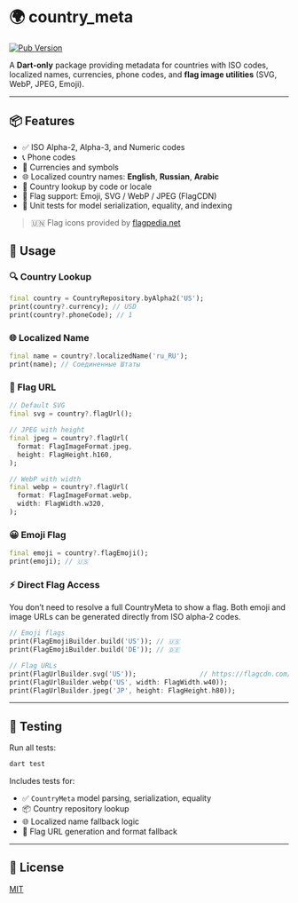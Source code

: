 # 🌍 country\_meta

[![Pub Version](https://img.shields.io/pub/v/country_meta.svg)](https://pub.dev/packages/country_meta)

A **Dart-only** package providing metadata for countries with ISO codes, localized names, currencies, phone codes, and **flag image utilities** (SVG, WebP, JPEG, Emoji).

---

## 📦 Features

* ✅ ISO Alpha-2, Alpha-3, and Numeric codes
* 📞 Phone codes
* 💱 Currencies and symbols
* 🌐 Localized country names: **English**, **Russian**, **Arabic**
* 🔎 Country lookup by code or locale
* 🏁 Flag support: Emoji, SVG / WebP / JPEG (FlagCDN)
* 🧪 Unit tests for model serialization, equality, and indexing

> 🇺🇳 Flag icons provided by [flagpedia.net](https://flagpedia.net)

## 🚀 Usage

### 🔍 Country Lookup

```dart
final country = CountryRepository.byAlpha2('US');
print(country?.currency); // USD
print(country?.phoneCode); // 1
```

### 🌐 Localized Name

```dart
final name = country?.localizedName('ru_RU');
print(name); // Соединенные Штаты
```

### 🏁 Flag URL

```dart
// Default SVG
final svg = country?.flagUrl();

// JPEG with height
final jpeg = country?.flagUrl(
  format: FlagImageFormat.jpeg,
  height: FlagHeight.h160,
);

// WebP with width
final webp = country?.flagUrl(
  format: FlagImageFormat.webp,
  width: FlagWidth.w320,
);
```

### 😀 Emoji Flag

```dart
final emoji = country?.flagEmoji();
print(emoji); // 🇺🇸
```

### ⚡️ Direct Flag Access
You don’t need to resolve a full CountryMeta to show a flag.
Both emoji and image URLs can be generated directly from ISO alpha-2 codes.

```dart
// Emoji flags
print(FlagEmojiBuilder.build('US')); // 🇺🇸
print(FlagEmojiBuilder.build('DE')); // 🇩🇪

// Flag URLs
print(FlagUrlBuilder.svg('US'));                // https://flagcdn.com/us.svg
print(FlagUrlBuilder.webp('US', width: FlagWidth.w40));
print(FlagUrlBuilder.jpeg('JP', height: FlagHeight.h80));
```

---

## 🧪 Testing

Run all tests:

```bash
dart test
```

Includes tests for:

* ✅ `CountryMeta` model parsing, serialization, equality
* 📦 Country repository lookup
* 🌐 Localized name fallback logic
* 🏁 Flag URL generation and format fallback

---

## 📄 License

[MIT](https://opensource.org/licenses/MIT)
